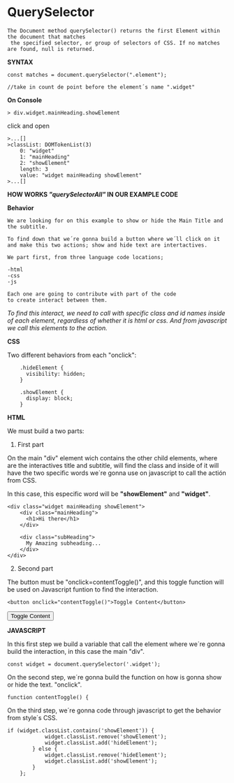 # **QuerySelector**

    The Document method querySelector() returns the first Element within the document that matches
     the specified selector, or group of selectors of CSS. If no matches are found, null is returned.

**SYNTAX**

    const matches = document.querySelector(".element");     
    
    //take in count de point before the element´s name ".widget"

**On Console**

    > div.widget.mainHeading.showElement

click and open
    
    >...[]
    >classList: DOMTokenList(3)
        0: "widget"
        1: "mainHeading"
        2: "showElement"
        length: 3
        value: "widget mainHeading showElement"
    >...[]


**HOW WORKS _"querySelectorAll"_ IN OUR EXAMPLE CODE**

**Behavior**

    We are looking for on this example to show or hide the Main Title and the subtitle. 

    To find down that we´re gonna build a button where we´ll click on it and make this two actions; show and hide text are intertactives.

    We part first, from three language code locations;

    -html
    -css 
    -js

    Each one are going to contribute with part of the code 
    to create interact between them.

_To find this interact, we need to call with specific class and id names inside of each element, regardless of whether it is html or css. And from javascript we call this elements to the action._

**CSS**

Two different behaviors from each "onclick":

        .hideElement {
          visibility: hidden;
        }
    
        .showElement {
          display: block;
        }


**HTML**

We must build a two parts:

1. First part

On the main "div" element wich contains the other child elements, where are the interactives title and subtitle, will find the class and inside of it will have the two specific words we´re gonna use on javascript to call the actión  from CSS.

In this case, this especific word will be **"showElement"** and **"widget"**.


    <div class="widget mainHeading showElement">
        <div class="mainHeading">
          <h1>Hi there</h1>
        </div>
    
        <div class="subHeading">
          My Amazing subheading...
        </div>
    </div>

2. Second part

The button must be "onclick=contentToggle()", and this toggle function will be used on Javascript funtion to find the interaction.

    <button onclick="contentToggle()">Toggle Content</button>
<button onclick="">Toggle Content</button>

**JAVASCRIPT**

In this first step we build a variable that call the element where we´re gonna build the interaction, in this case the main "div".

    const widget = document.querySelector('.widget');

On the second step, we´re gonna build the function on how is gonna show or hide the text. "onclick".    

    function contentToggle() {

On the third step, we´re gonna code through javascript to get the behavior from style´s CSS.

    if (widget.classList.contains('showElement')) {
                widget.classList.remove('showElement');
                widget.classList.add('hideElement');
            } else {
                widget.classList.remove('hideElement');
                widget.classList.add('showElement');
            }
        };

